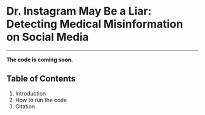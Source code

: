 # Dr. Instagram May Be a Liar: Detecting Medical Misinformation on Social Media
---
**The code is coming soon.**

## Table of Contents
1. Introduction
2. How to run the code
3. Citation



